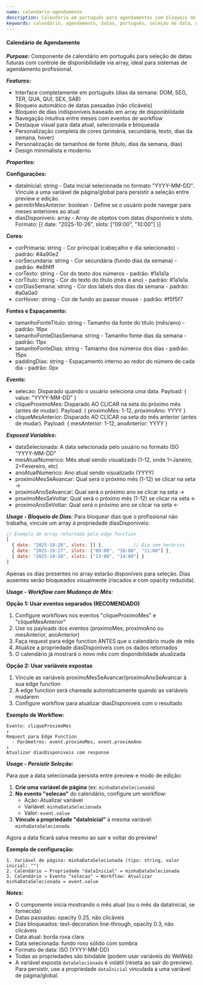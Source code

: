 ```yaml
---
name: calendario-agendamento
description: Calendário em português para agendamentos com bloqueio de dias indisponíveis e personalização completa de cores e fontes.
keywords: calendário, agendamento, datas, português, seleção de data, navegação de meses, disponibilidade, slots
---
```


#### Calendário de Agendamento

***Purpose:***
Componente de calendário em português para seleção de datas futuras com controle de disponibilidade via array, ideal para sistemas de agendamento profissional.

***Features:***
- Interface completamente em português (dias da semana: DOM, SEG, TER, QUA, QUI, SEX, SÁB)
- Bloqueio automático de datas passadas (não clicáveis)
- Bloqueio de dias indisponíveis baseado em array de disponibilidade
- Navegação intuitiva entre meses com eventos de workflow
- Destaque visual para data atual, selecionada e bloqueada
- Personalização completa de cores (primária, secundária, texto, dias da semana, hover)
- Personalização de tamanhos de fonte (título, dias da semana, dias)
- Design minimalista e moderno

***Properties:***

**Configurações:**
- dataInicial: string - Data inicial selecionada no formato "YYYY-MM-DD". Vincule a uma variável de página/global para persistir a seleção entre preview e edição.
- permitirMesAnterior: boolean - Define se o usuário pode navegar para meses anteriores ao atual
- diasDisponiveis: array - Array de objetos com datas disponíveis e slots. Formato: [{ date: "2025-10-26", slots: ["09:00", "10:00"] }]

**Cores:**
- corPrimaria: string - Cor principal (cabeçalho e dia selecionado) - padrão: #4a90e2
- corSecundaria: string - Cor secundária (fundo dias da semana) - padrão: #e8f4ff
- corTexto: string - Cor do texto dos números - padrão: #1a1a1a
- corTitulo: string - Cor do texto do título (mês e ano) - padrão: #1a1a1a
- corDiasSemana: string - Cor dos labels dos dias da semana - padrão: #a0a0a0
- corHover: string - Cor de fundo ao passar mouse - padrão: #f5f5f7

**Fontes e Espaçamento:**
- tamanhoFonteTitulo: string - Tamanho da fonte do título (mês/ano) - padrão: 16px
- tamanhoFonteDiasSemana: string - Tamanho fonte dias da semana - padrão: 11px
- tamanhoFonteDias: string - Tamanho dos números dos dias - padrão: 15px
- paddingDias: string - Espaçamento interno ao redor do número de cada dia - padrão: 0px

***Events:***
- selecao: Disparado quando o usuário seleciona uma data. Payload: { value: "YYYY-MM-DD" }
- cliqueProximoMes: Disparado AO CLICAR na seta do próximo mês (antes de mudar). Payload: { proximoMes: 1-12, proximoAno: YYYY }
- cliqueMesAnterior: Disparado AO CLICAR na seta do mês anterior (antes de mudar). Payload: { mesAnterior: 1-12, anoAnterior: YYYY }

***Exposed Variables:***
- dataSelecionada: A data selecionada pelo usuário no formato ISO "YYYY-MM-DD"
- mesAtualNumerico: Mês atual sendo visualizado (1-12, onde 1=Janeiro, 2=Fevereiro, etc)
- anoAtualNumerico: Ano atual sendo visualizado (YYYY)
- proximoMesSeAvancar: Qual será o próximo mês (1-12) se clicar na seta →
- proximoAnoSeAvancar: Qual será o próximo ano se clicar na seta →
- proximoMesSeVoltar: Qual será o próximo mês (1-12) se clicar na seta ←
- proximoAnoSeVoltar: Qual será o próximo ano se clicar na seta ←

***Usage - Bloqueio de Dias:***
Para bloquear dias que o profissional não trabalha, vincule um array à propriedade diasDisponiveis:
```javascript
// Exemplo de array retornado pela edge function
[
  { date: "2025-10-26", slots: [] },           // Dia sem horários
  { date: "2025-10-27", slots: ["09:00", "10:00", "11:00"] },
  { date: "2025-10-28", slots: ["13:00", "14:00"] }
]
```
Apenas os dias presentes no array estarão disponíveis para seleção. Dias ausentes serão bloqueados visualmente (riscados e com opacity reduzida).

***Usage - Workflow com Mudança de Mês:***

**Opção 1: Usar eventos separados (RECOMENDADO)**
1. Configure workflows nos eventos "cliqueProximoMes" e "cliqueMesAnterior"
2. Use os payloads dos eventos (proximoMes, proximoAno ou mesAnterior, anoAnterior)
3. Faça request para edge function ANTES que o calendário mude de mês
4. Atualize a propriedade diasDisponiveis com os dados retornados
5. O calendário já mostrará o novo mês com disponibilidade atualizada

**Opção 2: Usar variáveis expostas**
1. Vincule as variáveis proximoMesSeAvancar/proximoAnoSeAvancar à sua edge function
2. A edge function será chamada automaticamente quando as variáveis mudarem
3. Configure workflow para atualizar diasDisponiveis com o resultado

**Exemplo de Workflow:**
```
Evento: cliqueProximoMes
↓
Request para Edge Function
  - Parâmetros: event.proximoMes, event.proximoAno
↓
Atualizar diasDisponiveis com response
```

***Usage - Persistir Seleção:***

Para que a data selecionada persista entre preview e modo de edição:

1. **Crie uma variável de página** (ex: `minhaDataSelecionada`)
2. **No evento "selecao"** do calendário, configure um workflow:
   - Ação: Atualizar variável
   - Variável: `minhaDataSelecionada`
   - Valor: `event.value`
3. **Vincule a propriedade "dataInicial"** à mesma variável: `minhaDataSelecionada`

Agora a data ficará salva mesmo ao sair e voltar do preview!

**Exemplo de configuração:**
```
1. Variável de página: minhaDataSelecionada (tipo: string, valor inicial: "")
2. Calendário → Propriedade "dataInicial" = minhaDataSelecionada
3. Calendário → Evento "selecao" → Workflow: Atualizar minhaDataSelecionada = event.value
```

***Notes:***
- O componente inicia mostrando o mês atual (ou o mês da dataInicial, se fornecida)
- Datas passadas: opacity 0.25, não clicáveis
- Dias bloqueados: text-decoration line-through, opacity 0.3, não clicáveis
- Data atual: borda roxa clara
- Data selecionada: fundo roxo sólido com sombra
- Formato de data: ISO (YYYY-MM-DD)
- Todas as propriedades são bindable (podem usar variáveis do WeWeb)
- A variável exposta `dataSelecionada` é volátil (reseta ao sair do preview). Para persistir, use a propriedade `dataInicial` vinculada a uma variável de página/global.